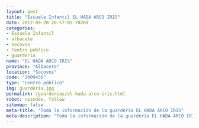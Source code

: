 ```yaml
---
layout: post
title: "Escuela Infantil EL HADA ARCO IRIS"
date: 2017-09-20 20:57:05 +0200
categories:
- Escuela Infantil
- albacete
- socovos
- Centro público
- guarderia
name: "EL HADA ARCO IRIS"
province: "Albacete"
location: "Socovos"
code: "2009456"
type: "Centro público"
img: guarderia.jpg
permalink: /guarderias/el-hada-arco-iris.html
robot: noindex, follow
sitemap: false
meta-title: "Toda la información de la guardería EL HADA ARCO IRIS"
meta-description: "Toda la información de la guardería EL HADA ARCO IRIS"
---
```

